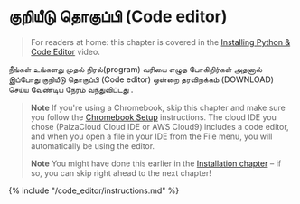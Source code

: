 # குறியீடு தொகுப்பி (Code editor)

> For readers at home: this chapter is covered in the [Installing Python & Code Editor](https://www.youtube.com/watch?v=pVTaqzKZCdA&t=4m43s) video.

நீங்கள் உங்களது முதல் நிரல்(program) வரியை எழுத போகிறிர்கள் அதனால் இப்போது குறியீடு தொகுப்பி (Code editor) ஒன்றை தரவிறக்கம் (DOWNLOAD) செய்ய வேண்டிய நேரம் வந்துவிட்டது .

> **Note** If you're using a Chromebook, skip this chapter and make sure you follow the [Chromebook Setup](../chromebook_setup/README.md) instructions. The cloud IDE you chose (PaizaCloud Cloud IDE or AWS Cloud9) includes a code editor, and when you open a file in your IDE from the File menu, you will automatically be using the editor.
> 
> **Note** You might have done this earlier in the [Installation chapter](../installation/README.md) – if so, you can skip right ahead to the next chapter!

{% include "/code_editor/instructions.md" %}